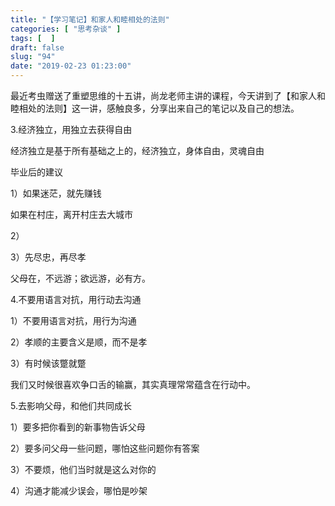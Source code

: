 ```yaml
---
title: "【学习笔记】和家人和睦相处的法则"
categories: [ "思考杂谈" ]
tags: [  ]
draft: false
slug: "94"
date: "2019-02-23 01:23:00"
---
```




最近考虫赠送了重塑思维的十五讲，尚龙老师主讲的课程，今天讲到了【和家人和睦相处的法则】这一讲，感触良多，分享出来自己的笔记以及自己的想法。  

3.经济独立，用独立去获得自由

经济独立是基于所有基础之上的，经济独立，身体自由，灵魂自由

毕业后的建议

1）如果迷茫，就先赚钱

如果在村庄，离开村庄去大城市

2）

3）先尽忠，再尽孝

父母在，不远游；欲远游，必有方。

4.不要用语言对抗，用行动去沟通

1）不要用语言对抗，用行为沟通

2）孝顺的主要含义是顺，而不是孝

3）有时候该蹩就蹩

我们又时候很喜欢争口舌的输赢，其实真理常常蕴含在行动中。

5.去影响父母，和他们共同成长

1）要多把你看到的新事物告诉父母

2）要多问父母一些问题，哪怕这些问题你有答案

3）不要烦，他们当时就是这么对你的

4）沟通才能减少误会，哪怕是吵架
